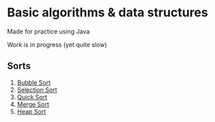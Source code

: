 # Basic algorithms & data structures

Made for practice using Java

Work is in progress (yet quite slow)

## Sorts

1. [Bubble Sort](src/com/github/kuzznya/sort/BubbleSort.java)
2. [Selection Sort](src/com/github/kuzznya/sort/SelectionSort.java)
3. [Quick Sort](src/com/github/kuzznya/sort/QuickSort.java)
4. [Merge Sort](src/com/github/kuzznya/sort/MergeSort.java)
5. [Heap Sort](src/com/github/kuzznya/sort/HeapSort.java)

